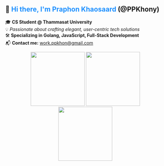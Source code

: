 ## 👋 <span style="color:#1E90FF"><b>Hi there, I'm Praphon Khaosaard</b></span> (@PPKhony)

🎓 **CS Student @ Thammasat University**  
💡 *Passionate about crafting elegant, user-centric tech solutions*  
🛠️ **Specializing in Golang, JavaScript, Full-Stack Development**  
📬 **Contact me:** [work.ppkhon@gmail.com](mailto:work.ppkhon@gmail.com)  

<div align="center" marginTop="100">
  <img height="170" src="https://github-readme-stats.vercel.app/api?username=ppkhony&count_private=true&include_all_commits=true&theme=radical&show_icons=true" />
  <img height="170" src="https://github-readme-stats.vercel.app/api/top-langs/?username=ppkhony&layout=compact&theme=radical" />
  <img height="170" src="https://github-readme-streak-stats.herokuapp.com?user=ppkhony&theme=radical&hide_border=true" />
</div>

